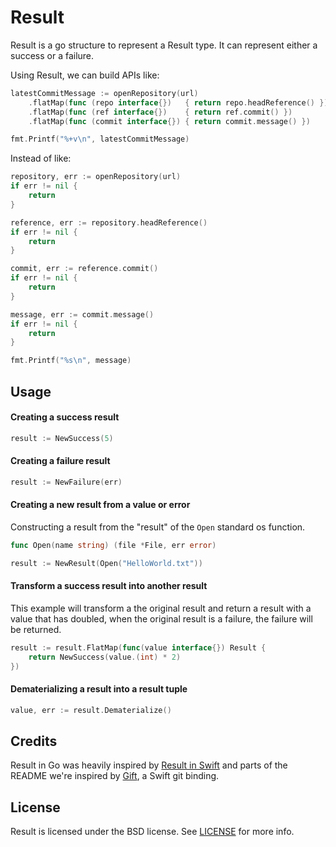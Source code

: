 # Result

Result is a go structure to represent a Result type. It can represent either a
success or a failure.

Using Result, we can build APIs like:


```go
latestCommitMessage := openRepository(url)
    .flatMap(func (repo interface{})   { return repo.headReference() })
    .flatMap(func (ref interface{})    { return ref.commit() })
    .flatMap(func (commit interface{}) { return commit.message() })

fmt.Printf("%+v\n", latestCommitMessage)
```

Instead of like:

```go
repository, err := openRepository(url)
if err != nil {
    return
}

reference, err := repository.headReference()
if err != nil {
    return
}

commit, err := reference.commit()
if err != nil {
    return
}

message, err := commit.message()
if err != nil {
    return
}

fmt.Printf("%s\n", message)
```

## Usage

#### Creating a success result

```go
result := NewSuccess(5)
```

#### Creating a failure result

```go
result := NewFailure(err)
```

#### Creating a new result from a value or error

Constructing a result from the "result" of the `Open` standard os function.

```go
func Open(name string) (file *File, err error)
```

```go
result := NewResult(Open("HelloWorld.txt"))
```

#### Transform a success result into another result

This example will transform a the original result and return a result with a
value that has doubled, when the original result is a failure, the failure will
be returned.


```go
result := result.FlatMap(func(value interface{}) Result {
    return NewSuccess(value.(int) * 2)
})
```

#### Dematerializing a result into a result tuple

```go
value, err := result.Dematerialize()
```

## Credits

Result in Go was heavily inspired by [Result in Swift](https://github.com/antitypical/Result) and parts of the README we're inspired by [Gift](https://github.com/modocache/Gift), a Swift git binding.

## License

Result is licensed under the BSD license. See [LICENSE](LICENSE) for more
info.

